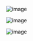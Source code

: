 ![image](https://user-images.githubusercontent.com/94245015/143077528-78edc15c-019f-4935-9d6f-3eb13a7d9a1b.png)

![image](https://user-images.githubusercontent.com/94245015/143077778-0f4a973d-7492-4d9b-8bbc-ec41023ea821.png)

![image](https://user-images.githubusercontent.com/94245015/143077902-8c4e7aef-77ba-48dd-8077-bb9d03786b39.png)

